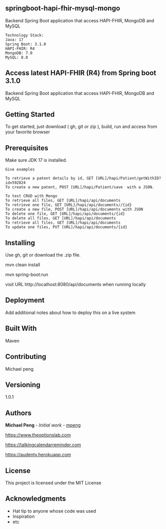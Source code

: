 ## springboot-hapi-fhir-mysql-mongo
Backend Spring Boot application that access HAPI-FHIR, MongoDB and MySQL
```
Technology Stack:
Java: 17
Spring Boot: 3.1.0
HAPI-FHIR: R4
MongoDB: 7.0
MySQL: 8.0
```

## Access latest HAPI-FHIR (R4) from Spring boot 3.1.0

Backend Spring Boot application that access HAPI-FHIR, MongoDB and MySQL

## Getting Started

To get started, just download ( gh, git or zip ), build, run and access from your favorite browser

## Prerequisites

Make sure JDK 17 is installed.

```
Give examples

To retrieve a patent details by id, GET [URL]/hapi/Patient/getWithID?id=592824
To create a new patent, POST [URL]/hapi/Patient/save  with a JSON.

To test CRUD with Mongo
To retrieve all files, GET [URL]/hapi/api/documents
To retrieve one file, GET [URL]/hapi/api/documents//{id}
To create a new file, POST [URL]/hapi/api/documents with JSON
To delete one file, GET [URL]/hapi/api/documents/{id}
To delete all files, GET [URL]/hapi/api/documents
To retrieve all files, GET [URL]/hapi/api/documents
To update one files, PUT [URL]/hapi/api/documents/{id}

```

## Installing

Use gh, git or download the .zip file.

mvn clean install

mvn spring-boot:run

visit URL http://localhost:8080/api/documents when running locally



## Deployment

Add additional notes about how to deploy this on a live system

## Built With

Maven

## Contributing

Michael peng

## Versioning

1.0.1

## Authors

**Michael Peng** - *Initial work* - [mpeng](https://github.com/mpeng)

https://www.theoptionslab.com

https://talkingcalendarreminder.com

https://audenty.herokuapp.com


## License

This project is licensed under the MIT License 

## Acknowledgments

* Hat tip to anyone whose code was used
* Inspiration
* etc

